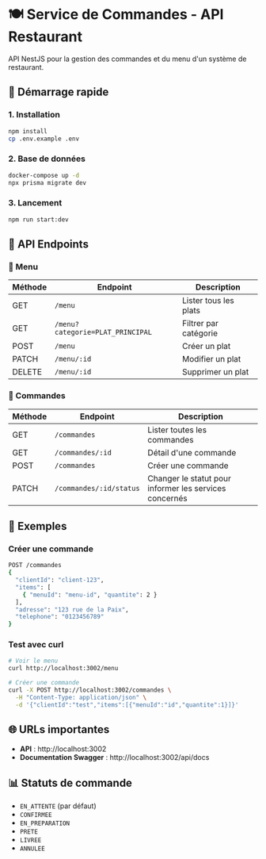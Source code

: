 # 🍽️ Service de Commandes - API Restaurant

API NestJS pour la gestion des commandes et du menu d'un système de restaurant.

## 🚀 Démarrage rapide

### 1. Installation
```bash
npm install
cp .env.example .env
```

### 2. Base de données
```bash
docker-compose up -d
npx prisma migrate dev
```

### 3. Lancement
```bash
npm run start:dev
```

## 📡 API Endpoints

### 📖 Menu
| Méthode | Endpoint | Description |
|---------|----------|-------------|
| GET | `/menu` | Lister tous les plats |
| GET | `/menu?categorie=PLAT_PRINCIPAL` | Filtrer par catégorie |
| POST | `/menu` | Créer un plat |
| PATCH | `/menu/:id` | Modifier un plat |
| DELETE | `/menu/:id` | Supprimer un plat |

### 🛒 Commandes
| Méthode | Endpoint | Description |
|---------|----------|-------------|
| GET | `/commandes` | Lister toutes les commandes |
| GET | `/commandes/:id` | Détail d'une commande |
| POST | `/commandes` | Créer une commande |
| PATCH | `/commandes/:id/status` | Changer le statut pour informer les services concernés |

## 📝 Exemples

### Créer une commande
```bash
POST /commandes
{
  "clientId": "client-123",
  "items": [
    { "menuId": "menu-id", "quantite": 2 }
  ],
  "adresse": "123 rue de la Paix",
  "telephone": "0123456789"
}
```

### Test avec curl
```bash
# Voir le menu
curl http://localhost:3002/menu

# Créer une commande
curl -X POST http://localhost:3002/commandes \
  -H "Content-Type: application/json" \
  -d '{"clientId":"test","items":[{"menuId":"id","quantite":1}]}'
```

## 🌐 URLs importantes

- **API** : http://localhost:3002
- **Documentation Swagger** : http://localhost:3002/api/docs


## 📊 Statuts de commande

- `EN_ATTENTE` (par défaut)
- `CONFIRMEE`
- `EN_PREPARATION`
- `PRETE`
- `LIVREE`
- `ANNULEE`

